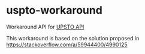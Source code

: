 # uspto-workaround
Workaround API for [UPSTO API](https://developer.uspto.gov/ibd-api/swagger-ui/index.html#/)

This workaround is based on the solution proposed in https://stackoverflow.com/a/59944400/4990125





